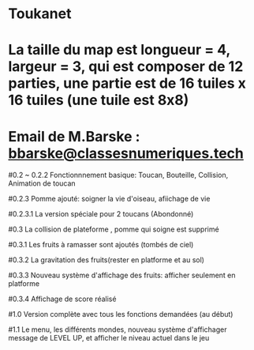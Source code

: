 # Toukanet

# La taille du map est longueur = 4, largeur = 3, qui est composer de 12 parties, une partie est de 16 tuiles x 16 tuiles (une tuile est 8x8)

# Email de M.Barske : bbarske@classesnumeriques.tech

#0.2 ~ 0.2.2 Fonctionnnement basique: Toucan, Bouteille, Collision, Animation de toucan

#0.2.3 Pomme ajouté: soigner la vie d'oiseau, afiichage de vie

#0.2.3.1 La version spéciale pour 2 toucans (Abondonné)

#0.3 La collision de plateforme , pomme qui soigne est supprimé

#0.3.1 Les fruits à ramasser sont ajoutés (tombés de ciel)

#0.3.2 La gravitation des fruits(rester en platforme et au sol)

#0.3.3 Nouveau système d'affichage des fruits: afficher seulement en platforme

#0.3.4 Affichage de score réalisé

#1.0 Version complète avec tous les fonctions demandées (au début)

#1.1 Le menu, les différents mondes, nouveau système d'affichager message de LEVEL UP, et afficher le niveau actuel dans le jeu

